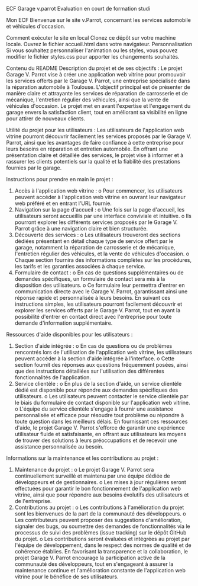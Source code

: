 ECF Garage v.parrot
Evaluation en court de formation studi

Mon ECF
Bienvenue sur le site v.Parrot, concernant les services automobile et véhicules d'occasion.

Comment exécuter le site en local
Clonez ce dépôt sur votre machine locale.
Ouvrez le fichier accueil.html dans votre navigateur.
Personnalisation
Si vous souhaitez personnaliser l'animation ou les styles, vous pouvez modifier le fichier styles.css pour apporter les changements souhaités.

Contenu du README
Description du projet et de ses objectifs :
Le projet Garage V. Parrot vise à créer une application web vitrine pour promouvoir les services offerts par le Garage V. Parrot, une entreprise spécialisée dans la réparation automobile à Toulouse. L'objectif principal est de présenter de manière claire et attrayante les services de réparation de carrosserie et de mécanique, l'entretien régulier des véhicules, ainsi que la vente de véhicules d'occasion. Le projet met en avant l'expertise et l'engagement du garage envers la satisfaction client, tout en améliorant sa visibilité en ligne pour attirer de nouveaux clients.

Utilité du projet pour les utilisateurs :
Les utilisateurs de l'application web vitrine pourront découvrir facilement les services proposés par le Garage V. Parrot, ainsi que les avantages de faire confiance à cette entreprise pour leurs besoins en réparation et entretien automobile. En offrant une présentation claire et détaillée des services, le projet vise à informer et à rassurer les clients potentiels sur la qualité et la fiabilité des prestations fournies par le garage.

Instructions pour prendre en main le projet :
1.	Accès à l'application web vitrine :
o	Pour commencer, les utilisateurs peuvent accéder à l'application web vitrine en ouvrant leur navigateur web préféré et en entrant l'URL fournie.
2.	Navigation sur la page d'accueil :
o	Une fois sur la page d'accueil, les utilisateurs seront accueillis par une interface conviviale et intuitive.
o	Ils pourront explorer les différents services proposés par le Garage V. Parrot grâce à une navigation claire et bien structurée.
3.	Découverte des services :
o	Les utilisateurs trouveront des sections dédiées présentant en détail chaque type de service offert par le garage, notamment la réparation de carrosserie et de mécanique, l'entretien régulier des véhicules, et la vente de véhicules d'occasion.
o	Chaque section fournira des informations complètes sur les procédures, les tarifs et les garanties associées à chaque service.
4.	Formulaire de contact :
o	En cas de questions supplémentaires ou de demandes spécifiques, un formulaire de contact sera mis à la disposition des utilisateurs.
o	Ce formulaire leur permettra d'entrer en communication directe avec le Garage V. Parrot, garantissant ainsi une réponse rapide et personnalisée à leurs besoins.
En suivant ces instructions simples, les utilisateurs pourront facilement découvrir et explorer les services offerts par le Garage V. Parrot, tout en ayant la possibilité d'entrer en contact direct avec l'entreprise pour toute demande d'information supplémentaire.

Ressources d'aide disponibles pour les utilisateurs :
1.	Section d'aide intégrée :
o	En cas de questions ou de problèmes rencontrés lors de l'utilisation de l'application web vitrine, les utilisateurs peuvent accéder à la section d'aide intégrée à l'interface.
o	Cette section fournit des réponses aux questions fréquemment posées, ainsi que des instructions détaillées sur l'utilisation des différentes fonctionnalités de l'application.
2.	Service clientèle :
o	En plus de la section d'aide, un service clientèle dédié est disponible pour répondre aux demandes spécifiques des utilisateurs.
o	Les utilisateurs peuvent contacter le service clientèle par le biais du formulaire de contact disponible sur l'application web vitrine.
o	L'équipe du service clientèle s'engage à fournir une assistance personnalisée et efficace pour résoudre tout problème ou répondre à toute question dans les meilleurs délais.
En fournissant ces ressources d'aide, le projet Garage V. Parrot s'efforce de garantir une expérience utilisateur fluide et satisfaisante, en offrant aux utilisateurs les moyens de trouver des solutions à leurs préoccupations et de recevoir une assistance personnalisée au besoin.

Informations sur la maintenance et les contributions au projet :
1.	Maintenance du projet :
o	Le projet Garage V. Parrot sera continuellement surveillé et maintenu par une équipe dédiée de développeurs et de gestionnaires.
o	Les mises à jour régulières seront effectuées pour garantir le bon fonctionnement de l'application web vitrine, ainsi que pour répondre aux besoins évolutifs des utilisateurs et de l'entreprise.
2.	Contributions au projet :
o	Les contributions à l'amélioration du projet sont les bienvenues de la part de la communauté des développeurs.
o	Les contributeurs peuvent proposer des suggestions d'amélioration, signaler des bugs, ou soumettre des demandes de fonctionnalités via le processus de suivi des problèmes (issue tracking) sur le dépôt GitHub du projet.
o	Les contributions seront évaluées et intégrées au projet par l'équipe de développement, dans le respect des normes de qualité et de cohérence établies.
En favorisant la transparence et la collaboration, le projet Garage V. Parrot encourage la participation active de la communauté des développeurs, tout en s'engageant à assurer la maintenance continue et l'amélioration constante de l'application web vitrine pour le bénéfice de ses utilisateurs.

